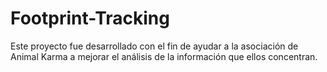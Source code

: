 # Footprint-Tracking
Este proyecto fue desarrollado con el fin de ayudar a la asociación de Animal Karma a mejorar el análisis de la información que ellos concentran.
